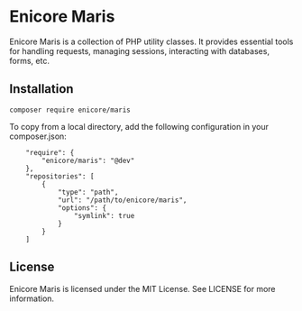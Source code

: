 # Enicore Maris

Enicore Maris is a collection of PHP utility classes. It provides essential tools for handling requests, managing 
sessions, interacting with databases, forms, etc.

## Installation

```shell
composer require enicore/maris
```

To copy from a local directory, add the following configuration in your composer.json:

```composer
    "require": {
        "enicore/maris": "@dev"
    },
    "repositories": [
        {
            "type": "path",
            "url": "/path/to/enicore/maris",
            "options": {
                "symlink": true
            }
        }
    ]
```

## License

Enicore Maris is licensed under the MIT License. See LICENSE for more information.
